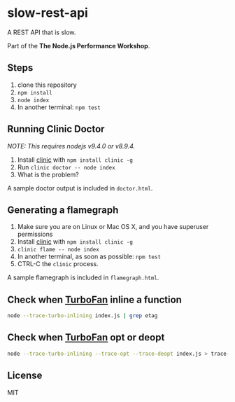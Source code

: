 # slow-rest-api

A REST API that is slow.

Part of the __The Node.js Performance Workshop__.

## Steps

1. clone this repository
2. `npm install`
3. `node index`
4. In another terminal: `npm test`

## Running Clinic Doctor

_NOTE: This requires nodejs v9.4.0 or v8.9.4._

1. Install [clinic](http://npm.im/clinic) with `npm install clinic -g`
2. Run `clinic doctor -- node index`
3. What is the problem?

A sample doctor output is included in `doctor.html`.

## Generating a flamegraph

1. Make sure you are on Linux or Mac OS X, and you have superuser
   permissions
2. Install [clinic](http://npm.im/clinic) with `npm install clinic -g`
3. `clinic flame -- node index`
4. In another terminal, as soon as possible: `npm test`
5. CTRL-C the `clinic` process.

A sample flamegraph is included in `flamegraph.html`.

## Check when [TurboFan](https://github.com/v8/v8/wiki/TurboFan) inline a function
```bash
node --trace-turbo-inlining index.js | grep etag
```

## Check when [TurboFan](https://github.com/v8/v8/wiki/TurboFan) opt or deopt
```bash
node --trace-turbo-inlining --trace-opt --trace-deopt index.js > trace-output
```

## License

MIT

